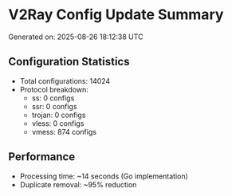 # V2Ray Config Update Summary
Generated on: 2025-08-26 18:12:38 UTC

## Configuration Statistics
- Total configurations: 14024
- Protocol breakdown:
  - ss: 0 configs
  - ssr: 0 configs
  - trojan: 0 configs
  - vless: 0 configs
  - vmess: 874 configs

## Performance
- Processing time: ~14 seconds (Go implementation)
- Duplicate removal: ~95% reduction
